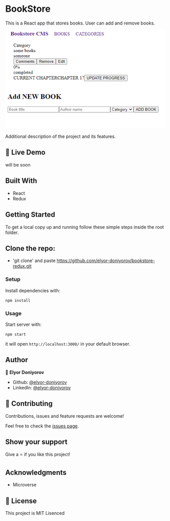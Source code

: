 # BookStore
This is a React app that stores books. User can add and remove books. 

![Screenshot](images/Screenshot.png)

Additional description of the project and its features.

## 🔴  Live Demo

will be soon

## Built With

- React
- Redux

## Getting Started

To get a local copy up and running follow these simple steps inside the root folder.

## Clone the repo:

- 'git clone' and paste https://github.com/elyor-doniyorov/bookstore-redux.git

### Setup

Install dependencies with:

```
npm install
```

### Usage

Start server with:

```
npm start
```

it will open `http://localhost:3000/` in your default browser.

## Author

👤 **Elyor Doniyorov**

- Github: [@elyor-doniyorov](https://github.com/elyor-doniyorov)
- LinkedIn: [@elyor-doniyorov](www.linkedin.com/in/elyor-doniyorov)

## 🤝 Contributing

Contributions, issues and feature requests are welcome!

Feel free to check the [issues page](https://github.com/elyor-doniyorov/bookstore-redux/issues/3).

## Show your support

Give a ⭐️ if you like this project!

## Acknowledgments

- Microverse

## 📝 License

This project is MIT Lisenced